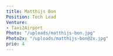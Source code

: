 ```yaml
---
title: Matthijs Bon
Position: Tech Lead
Venture:
- Taxi2Airport
Photo: "/uploads/matthijs-bon.jpg"
Photo2x: "/uploads/matthijs-bon@2x.jpg"
prio: 4
---
```


